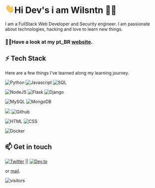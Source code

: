 # <img src="https://raw.githubusercontent.com/ABSphreak/ABSphreak/master/gifs/Hi.gif" width="30px">Hi Dev's i am Wilsntn 👨‍💻

I am a FullStack Web Developer and Security engineer. I am passionate about technologies, hacking and love to learn new things.

### 👨‍💻Have a look at my pt_BR  [website](https://portfolio.wsecurity.tech/).


## ⚡ Tech Stack

Here are a few things I've learned along my learning journey.


  ![Python](https://img.shields.io/badge/-Python-000?style=for-the-badge&logo=python) ![Javascript](https://img.shields.io/badge/Javascript-ED8B00?style=for-the-badge&logo=javascript&logoColor=white) ![SQL](https://img.shields.io/badge/-SQL-000?style=for-the-badge&logo=MySQL&logoColor=4479A1)
  
 ![NodeJS](https://img.shields.io/badge/Node.js-43853D?style=for-the-badge&logo=node.js&logoColor=white) ![Flask](https://img.shields.io/badge/Flask-000000?style=for-the-badge&logo=flask&logoColor=white) ![Django](https://img.shields.io/badge/Django-092E20?style=for-the-badge&logo=django&logoColor=white)

 ![MySQL](https://img.shields.io/badge/MySQL-00000F?style=for-the-badge&logo=mysql&logoColor=white) ![MongoDB](https://img.shields.io/badge/MongoDB-4EA94B?style=for-the-badge&logo=mongodb&logoColor=white)

 ![](https://img.shields.io/badge/git%20-%23F05033.svg?&style=for-the-badge&logo=git&logoColor=white)  ![Github](https://img.shields.io/badge/github%20-%23121011.svg?&style=for-the-badge&logo=github&logoColor=white) 
 
 ![HTML](https://img.shields.io/badge/HTML5-E34F26?style=for-the-badge&logo=html5&logoColor=white) ![CSS](https://img.shields.io/badge/CSS-239120?&style=for-the-badge&logo=css3&logoColor=white)
  
 ![Docker](https://img.shields.io/badge/docker%20-%230db7ed.svg?&style=for-the-badge&logo=docker&logoColor=white) 
 

## 📫 Get in touch
[![Twitter](https://img.shields.io/badge/Facebook-1DA1F2?style=for-the-badge&logo=facebook&logoColor=white)](https://www.facebook.com/wilsntn/) || [![Dev.to](https://img.shields.io/badge/dev.to-0A0A0A?style=for-the-badge&logo=dev.to&logoColor=white)](https://dev.to/wilsntn)


 or  [mail](mailto:wilcson.denner@gmail.com).



![visitors](https://visitor-badge.glitch.me/badge?page_id=wilsntn/wilsntn)
